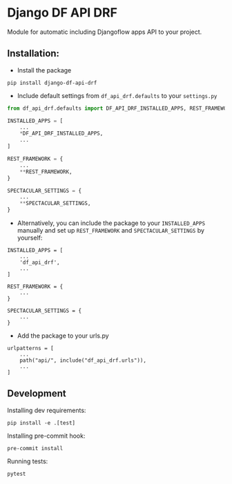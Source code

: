 # Django DF API DRF

Module for automatic including Djangoflow apps API to your project.

## Installation:

- Install the package

```
pip install django-df-api-drf
```


- Include default settings from `df_api_drf.defaults` to your `settings.py`

```python
from df_api_drf.defaults import DF_API_DRF_INSTALLED_APPS, REST_FRAMEWORK, SPECTACULAR_SETTINGS

INSTALLED_APPS = [
    ...
    *DF_API_DRF_INSTALLED_APPS,
    ...
]

REST_FRAMEWORK = {
    ...
    **REST_FRAMEWORK,
}

SPECTACULAR_SETTINGS = {
    ...
    **SPECTACULAR_SETTINGS,
}
```


- Alternatively, you can include the package to your `INSTALLED_APPS` manually and set up `REST_FRAMEWORK` and `SPECTACULAR_SETTINGS` by yourself:

```
INSTALLED_APPS = [
    ...
    'df_api_drf',
    ...
]

REST_FRAMEWORK = {
    ...
}

SPECTACULAR_SETTINGS = {
    ...
}
```


- Add the package to your urls.py

```
urlpatterns = [
    ...
    path("api/", include("df_api_drf.urls")),
    ...
]
```

## Development

Installing dev requirements:

```
pip install -e .[test]
```

Installing pre-commit hook:

```
pre-commit install
```

Running tests:

```
pytest
```
